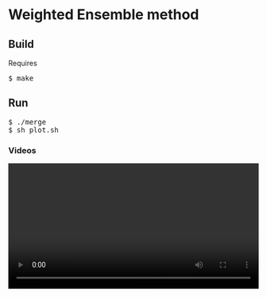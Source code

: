 <h1>Weighted Ensemble method</h1>

<h2>Build</h2>

Requires 
<pre>
$ make
</pre>

<h2>Run</h2>

<pre>
$ ./merge
$ sh plot.sh
</pre>

<h3>Videos</h2>

<video style="width:100%" controls>
  <source src="img/merge.mp4" type="video/mp4">
  Your browser does not support the video tag.
</video>

